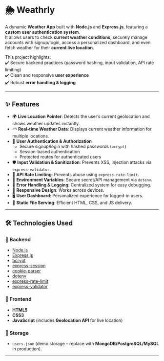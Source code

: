 # 🌦️ Weathrly

A dynamic **Weather App** built with **Node.js** and **Express.js**, featuring a **custom user authentication system**.  
It allows users to check **current weather conditions**, securely manage accounts with signup/login, access a personalized dashboard, and even fetch weather for their **current live location**.  

This project highlights:  
✔️ Secure backend practices (password hashing, input validation, API rate limiting)  
✔️ Clean and responsive **user experience**  
✔️ Robust **error handling & logging**  

---

## ✨ Features

- 🌍 **Live Location Pointer**: Detects the user’s current geolocation and shows weather updates instantly.  
- ⛅ **Real-time Weather Data**: Displays current weather information for multiple locations.  
- 🔑 **User Authentication & Authorization**  
  - Secure signup/login with hashed passwords (`bcrypt`)  
  - Session-based authentication  
  - Protected routes for authenticated users  
- 🛡 **Input Validation & Sanitization**: Prevents XSS, injection attacks via `express-validator`.  
- 🚦 **API Rate Limiting**: Prevents abuse using `express-rate-limit`.  
- 🔐 **Environment Variables**: Secure secret/API management via `dotenv`.  
- 🐞 **Error Handling & Logging**: Centralized system for easy debugging.  
- 📱 **Responsive Design**: Works across devices.  
- 🖥 **User Dashboard**: Personalized experience for logged-in users.  
- 📂 **Static File Serving**: Efficient HTML, CSS, and JS delivery.  

---

## 🛠️ Technologies Used

### 🔹 Backend
- [Node.js](https://nodejs.org/)  
- [Express.js](https://expressjs.com/)  
- [bcrypt](https://www.npmjs.com/package/bcrypt)  
- [express-session](https://www.npmjs.com/package/express-session)  
- [cookie-parser](https://www.npmjs.com/package/cookie-parser)  
- [dotenv](https://www.npmjs.com/package/dotenv)  
- [express-rate-limit](https://www.npmjs.com/package/express-rate-limit)  
- [express-validator](https://express-validator.github.io/docs/)  

### 🔹 Frontend
- **HTML5**  
- **CSS3**  
- **JavaScript** (includes **Geolocation API** for live location)  

### 🔹 Storage
- `users.json` (demo storage – replace with **MongoDB/PostgreSQL/MySQL** in production).  

---
